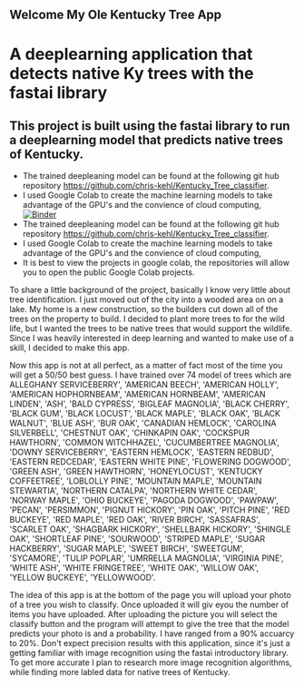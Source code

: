 ## Welcome My Ole Kentucky Tree App
# A deeplearning application that detects native Ky trees with the fastai library


## This project is built using the fastai library to run a deeplearning model that predicts native trees of Kentucky.
* The trained deepleaning model can be found at the following git hub repository https://github.com/chris-kehl/Kentucky_Tree_classifier.
* I used Google Colab to create the machine learning models to take advantage of the GPU's and the convience of cloud computing,
[![Binder](https://mybinder.org/badge_logo.svg)](https://mybinder.org/v2/gh/chris-kehl/my_ole_ky_tree/HEAD?urlpath=%2Fvoila%2Frender%2Fky_tree_app.ipynb)
* The trained deepleaning model can be found at the following git hub repository https://github.com/chris-kehl/Kentucky_Tree_classifier.
* I used Google Colab to create the machine learning models to take advantage of the GPU's and the convience of cloud computing,
* It is best to view the projects in google colab, the repositories will allow you to open the public Google Colab projects.

To share a little background of the project, basically I know very little about tree identification.  I just moved out of the city into a wooded
area on on a lake.  My home is a new construction, so the builders cut down all of the trees on the property to build.  I decided to plant more trees to 
for the wild life, but I wanted the trees to be native trees that would support the wildlife. Since I was heavily interested in deep learning and wanted to make use of a skill, I decided to make this app.

Now this app is not at all perfect, as a matter of fact most of the time you will get a 50/50 best guess.  I have trained over 74 model of trees which are ALLEGHANY SERVICEBERRY', 'AMERICAN BEECH', 'AMERICAN HOLLY', 'AMERICAN HOPHORNBEAM', 'AMERICAN HORNBEAM', 'AMERICAN LINDEN', 'ASH', 'BALD CYPRESS', 'BIGLEAF MAGNOLIA', 'BLACK CHERRY', 'BLACK GUM', 'BLACK LOCUST', 'BLACK MAPLE', 'BLACK OAK', 'BLACK WALNUT', 'BLUE ASH', 'BUR OAK', 'CANADIAN HEMLOCK', 'CAROLINA SILVERBELL', 'CHESTNUT OAK', 'CHINKAPIN OAK', 'COCKSPUR HAWTHORN', 'COMMON WITCHHAZEL', 'CUCUMBERTREE MAGNOLIA', 'DOWNY SERVICEBERRY', 'EASTERN HEMLOCK', 'EASTERN REDBUD', 'EASTERN REDCEDAR', 'EASTERN WHITE PINE', 'FLOWERING DOGWOOD', 'GREEN ASH', 'GREEN HAWTHORN', 'HONEYLOCUST', 'KENTUCKY COFFEETREE', 'LOBLOLLY PINE', 'MOUNTAIN MAPLE', 'MOUNTAIN STEWARTIA', 'NORTHERN CATALPA', 'NORTHERN WHITE CEDAR', 'NORWAY MAPLE', 'OHIO BUCKEYE', 'PAGODA DOGWOOD', 'PAWPAW', 'PECAN', 'PERSIMMON', 'PIGNUT HICKORY', 'PIN OAK', 'PITCH PINE', 'RED BUCKEYE', 'RED MAPLE', 'RED OAK', 'RIVER BIRCH', 'SASSAFRAS', 'SCARLET OAK', 'SHAGBARK HICKORY', 'SHELLBARK HICKORY', 'SHINGLE OAK', 'SHORTLEAF PINE', 'SOURWOOD', 'STRIPED MAPLE', 'SUGAR HACKBERRY', 'SUGAR MAPLE', 'SWEET BIRCH', 'SWEETGUM', 'SYCAMORE', 'TULIP POPLAR', 'UMRRELLA MAGNOLIA', 'VIRGINIA PINE', 'WHITE ASH', 'WHITE FRINGETREE', 'WHITE OAK', 'WILLOW OAK', 'YELLOW BUCKEYE', 'YELLOWWOOD'.

The idea of this app is at the bottom of the page you will upload your photo of a tree you wish to classify.  Once uploaded it will giv eyou the number of items you have uploaded. After uploading the picture you will select the classify button and the program will attempt to give the tree that the model predicts your photo is and a probability.  I have ranged from a 90% accuarcy to 20%. Don't expect precision results with this application, since it's just a getting familiar with image recognition using the fastai introductory library.  To get more accurate I plan to research more image recognition algorithms, while finding more labled data for native trees of Kentucky.


 


